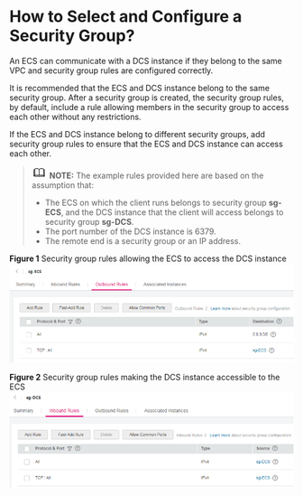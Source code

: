# How to Select and Configure a Security Group?<a name="en-us_topic_0090662012"></a>

An ECS can communicate with a DCS instance if they belong to the same VPC and security group rules are configured correctly.

It is recommended that the ECS and DCS instance belong to the same security group. After a security group is created, the security group rules, by default, include a rule allowing members in the security group to access each other without any restrictions.

If the ECS and DCS instance belong to different security groups, add security group rules to ensure that the ECS and DCS instance can access each other.

>![](public_sys-resources/icon-note.gif) **NOTE:** 
>The example rules provided here are based on the assumption that:
>-   The ECS on which the client runs belongs to security group  **sg-ECS**, and the DCS instance that the client will access belongs to security group  **sg-DCS**.
>-   The port number of the DCS instance is 6379.
>-   The remote end is a security group or an IP address.

**Figure  1**  Security group rules allowing the ECS to access the DCS instance<a name="fig490813412369"></a>  
![](figures/security-group-rules-allowing-the-ecs-to-access-the-dcs-instance.png "security-group-rules-allowing-the-ecs-to-access-the-dcs-instance")

**Figure  2**  Security group rules making the DCS instance accessible to the ECS<a name="fig103868437417"></a>  
![](figures/security-group-rules-making-the-dcs-instance-accessible-to-the-ecs.png "security-group-rules-making-the-dcs-instance-accessible-to-the-ecs")


